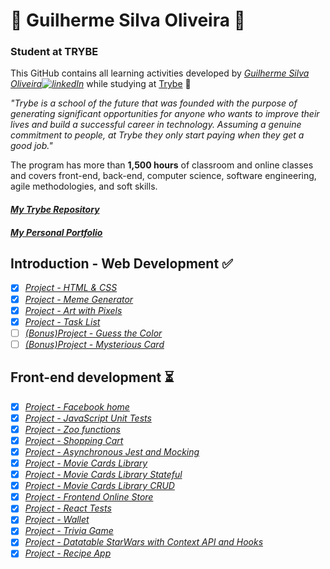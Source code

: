 <!--
### Hi there 👋
**Gui-Alucard/Gui-Alucard** is a ✨ _special_ ✨ repository because its `README.md` (this file) appears on your GitHub profile.

Here are some ideas to get you started:

- 🔭 I’m currently working on ...
- 🌱 I’m currently learning ...
- 👯 I’m looking to collaborate on ...
- 🤔 I’m looking for help with ...
- 💬 Ask me about ...
- 📫 How to reach me: ...
- 😄 Pronouns: ...
- ⚡ Fun fact: ...
-->

#  🌱 Guilherme Silva Oliveira 🌱 

### Student at TRYBE

This GitHub contains all learning activities developed by *[Guilherme Silva Oliveira![linkedIn](https://user-images.githubusercontent.com/64224044/92247653-e5267380-ee9d-11ea-995b-bbaede677424.png)](https://www.linkedin.com/in/guilhermesilva-oliveira/)* while studying at [Trybe](https://www.betrybe.com/) :rocket:

*"Trybe is a school of the future that was founded with the purpose of generating significant opportunities for anyone who wants to improve their lives and build a successful career in technology. Assuming a genuine commitment to people, at Trybe they only start paying when they get a good job."*

The program has more than **1,500 hours** of classroom and online classes and covers front-end, back-end, computer science, software engineering, agile methodologies, and soft skills.

#### *[My Trybe Repository](https://github.com/Gui-Alucard/Trybe)*
#### *[My Personal Portfolio](https://gui-alucard.github.io/portifolio/)*


## Introduction - Web Development :white_check_mark:
- [x] *[Project - HTML & CSS](https://gui-alucard.github.io/Block03-Project-HTML-CSS/project-html-css/)*
- [x] *[Project - Meme Generator](https://gui-alucard.github.io/Block05-Project-Meme-Generator/)*
- [x] *[Project - Art with Pixels](https://gui-alucard.github.io/Block05-Project-Art-with-Pixels/)*
- [x] *[Project - Task List](https://gui-alucard.github.io/Block05-Project-Task-List/)*
- [ ] *[(Bonus)Project - Guess the Color]()*
- [ ] *[(Bonus)Project - Mysterious Card]()*

## Front-end development :hourglass_flowing_sand:
- [x] *[Project - Facebook home](https://gui-alucard.github.io/Block06-Project-Facebook-home/)*
- [x] *[Project - JavaScript Unit Tests](https://github.com/Gui-Alucard/Block07-Project-JavaScript-Unit-Tests)*
- [x] *[Project - Zoo functions](https://github.com/Gui-Alucard/Block08-Project-Zoo-functions)*
- [x] *[Project - Shopping Cart](https://gui-alucard.github.io/Block09-Project_Shop_cart/)*
- [x] *[Project - Asynchronous Jest and Mocking](https://github.com/Gui-Alucard/Block10-Project_Mock_Assync)*
- [x] *[Project - Movie Cards Library](https://gui-alucard.github.io/Block11-Project_Movie_Card/)*
- [x] *[Project - Movie Cards Library Stateful](https://gui-alucard.github.io/Block12-Project_MovieCard_Stateful/)*
- [x] *[Project - Movie Cards Library CRUD](https://gui-alucard.github.io/Block13-Project_MovieCard_CRUD/)*
- [x] *[Project - Frontend Online Store](https://gui-alucard.github.io/Block14-Project-Agile/)*
- [x] *[Project - React Tests](https://github.com/Gui-Alucard/Block15-Project-RTL)*
- [x] *[Project - Wallet]()*
- [x] *[Project - Trivia Game]()*
- [x] *[Project - Datatable StarWars with Context API and Hooks]()*
- [x] *[Project - Recipe App]()*

<!--
## Back-end development :hourglass_flowing_sand:
##### Block 20: Introduction - Relational Databases
- [ ] 20-5: *[Project - All For One]()*
##### Block 21: Relational Databases
- [ ] 21-4: *[Project - Vocabulary Booster]()*
##### Block 22: Relational Databases
- [ ] 22-3: *[Project - One For All]()*
##### Block 23: Introduction - NoSQL
- [ ] 23-4: *[Project - Data Flights]()*
##### Block 24: Updates
- [ ] 24-4: *[Project - Commerce]()*
##### Block 25: Aggregation Framework
- [ ] 25-3: *[Project - Aggregations]()*
##### Block 26: Intro - NodeJS
- [ ] 26-4: *[Project - A CLI of Ice and Fire]()*
##### Block 27: NodeJS
- [ ] 27-3: *[Project - Cookmaster]()*
##### Block 28: Software Architecture
- [ ] 28-3: *[Project - Online Store Manager]()*
##### Block 29: Node - JSON Web Token
- [ ] 29-3: *[Project - Cookmaster version 2]()*

## Infrastructures :hourglass_flowing_sand:
##### Block 30: Introduction - Deploy
- [ ] 30-3: *[Project - Stranger Things]()*
#### Block 31: Using all knowledge so far
- [ ] 31-1: *[Project - Trybeer]()*

# [...]
-->
